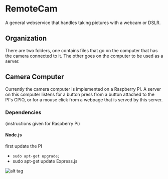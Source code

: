 RemoteCam
=====

A general webservice that handles taking pictures with a webcam or DSLR.

## Organization
There are two folders, one contains files that go on the computer that has the camera connected to it. The other goes on the computer to be used as a server.

## Camera Computer
Currently the camera computer is implemented on a Raspberry PI. A server on this computer listens for a button press from a button attached to the PI's GPIO, or for a mouse click from a webpage that is served by this server.

### Dependencies
(instructions given for Raspberry Pi)
#### Node.js
first update the PI


* `sudo apt-get upgrade;`
* sudo apt-get update
Express.js

![alt tag](http://ngng.gotovac.org/wp-content/uploads/2014/04/Raspberry-Pi-GPIO-Layout-Revision-2-e1347664831557.png)
